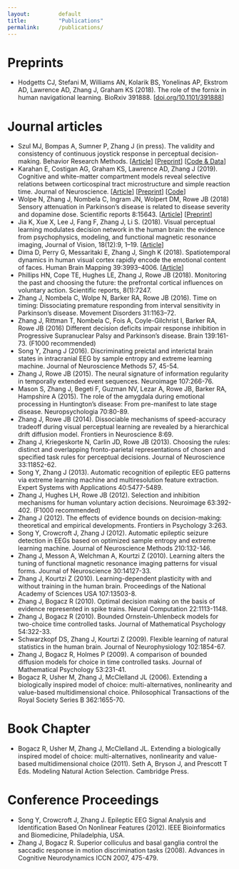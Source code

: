 ```yaml
---
layout: 		default
title: 			"Publications"
permalink: 		/publications/
---
```

# Preprints
* Hodgetts CJ, Stefani M, Williams AN, Kolarik BS, Yonelinas AP, Ekstrom AD, Lawrence AD, Zhang J, Graham KS (2018). The role of the fornix in human navigational learning. BioRxiv 391888. \[[doi.org/10.1101/391888](https://doi.org/10.1101/391888)\]


# Journal articles
* Szul MJ, Bompas A, Sumner P, Zhang J (in press). The validity and consistency of continuous joystick response in perceptual decision-making. Behavior Research Methods. \[[Article](https://link.springer.com/article/10.3758/s13428-019-01269-3)\] \[[Preprint](https://doi.org/10.1101/501536)\] \[[Code & Data](https://osf.io/6fpq4)\]
* Karahan E, Costigan AG, Graham KS, Lawrence AD, Zhang J (2019). Cognitive and white-matter compartment models reveal selective relations between corticospinal tract microstructure and simple reaction time. Journal of Neuroscience. [[Article](https://doi.org/10.1523/JNEUROSCI.2954-18.2019)] \[[Preprint](https://doi.org/10.1101/473660)\] \[[Code](https://github.com/esinkarahan/ATA)\]
* Wolpe N, Zhang J, Nombela C, Ingram JN, Wolpert DM, Rowe JB (2018) Sensory attenuation in Parkinson’s disease is related to disease severity and dopamine dose. Scientific reports 8:15643. \[[Article](https://www.nature.com/articles/s41598-018-33678-3)\] \[[Preprint](https://doi.org/10.1101/221317)\]
* Jia K, Xue X, Lee J, Fang F, Zhang J, Li S. (2018). Visual perceptual learning modulates decision network in the human brain: the evidence from psychophysics, modeling, and functional magnetic resonance imaging, Journal of Vision, 18(12):9, 1–19. \[[Article](https://jov.arvojournals.org/article.aspx?articleid=2715086)\]
* Dima D, Perry G, Messaritaki E, Zhang J, Singh K (2018). Spatiotemporal dynamics in human visual cortex rapidly encode the emotional content of faces. Human Brain Mapping 39:3993–4006. \[[Article](https://onlinelibrary.wiley.com/doi/full/10.1002/hbm.24226)\]
* Phillips HN, Cope TE, Hughes LE, Zhang J, Rowe JB (2018). Monitoring the past and choosing the future: the prefrontal cortical influences on voluntary action. Scientific reports, 8(1):7247.
* Zhang J, Nombela C, Wolpe N, Barker RA, Rowe JB (2016). Time on timing: Dissociating premature responding from interval sensitivity in Parkinson’s disease. Movement Disorders 31:1163–72.
* Zhang J, Rittman T, Nombela C, Fois A, Coyle-Gilchrist I, Barker RA, Rowe JB (2016) Different decision deficits impair response inhibition in Progressive Supranuclear Palsy and Parkinson’s disease. Brain 139:161-73. (F1000 recommended)
* Song Y, Zhang J (2016). Discriminating preictal and interictal brain states in intracranial EEG by sample entropy and extreme learning machine. Journal of Neuroscience Methods 57, 45-54.
* Zhang J, Rowe JB (2015). The neural signature of information regularity in temporally extended event sequences. Neuroimage 107:266-76.
* Mason S, Zhang J, Begeti F, Guzman NV, Lezar A, Rowe JB, Barker RA, Hampshire A (2015). The role of the amygdala during emotional processing in Huntington’s disease: From pre-manifest to late stage disease. Neuropsychologia 70:80-89.
* Zhang J, Rowe JB (2014). Dissociable mechanisms of speed-accuracy tradeoff during visual perceptual learning are revealed by a hierarchical drift diffusion model. Frontiers in Neuroscience 8:69.
* Zhang J, Kriegeskorte N, Carlin JD, Rowe JB (2013). Choosing the rules: distinct and overlapping fronto-parietal representations of chosen and specified task rules for perceptual decisions. Journal of Neuroscience 33:11852-62.
* Song Y, Zhang J (2013). Automatic recognition of epileptic EEG patterns via extreme learning machine and multiresolution feature extraction. Expert Systems with Applications 40:5477-5489.
* Zhang J, Hughes LH, Rowe JB (2012). Selection and inhibition mechanisms for human voluntary action decisions. Neuroimage 63:392-402. (F1000 recommended)
* Zhang J (2012). The effects of evidence bounds on decision-making: theoretical and empirical developments. Frontiers in Psychology 3:263.
* Song Y, Crowcroft J, Zhang J (2012). Automatic epileptic seizure detection in EEGs based on optimized sample entropy and extreme learning machine. Journal of Neuroscience Methods 210:132-146.
* Zhang J, Messon A, Welchman A, Kourtzi Z (2010). Learning alters the tuning of functional magnetic resonance imaging patterns for visual forms. Journal of Neuroscience 30:14127-33.
* Zhang J, Kourtzi Z (2010). Learning-dependent plasticity with and without training in the human brain. Proceedings of the National Academy of Sciences USA 107:13503-8.
* Zhang J, Bogacz R (2010). Optimal decision making on the basis of evidence represented in spike trains. Neural Computation 22:1113-1148.
* Zhang J, Bogacz R (2010). Bounded Ornstein-Uhlenbeck models for two-choice time controlled tasks. Journal of Mathematical Psychology 54:322-33.
* Schwarzkopf DS, Zhang J, Kourtzi Z (2009). Flexible learning of natural statistics in the human brain. Journal of Neurophysiology 102:1854-67.
* Zhang J, Bogacz R, Holmes P (2009). A comparison of bounded diffusion models for choice in time controlled tasks. Journal of Mathematical Psychology 53:231-41.
* Bogacz R, Usher M, Zhang J, McClelland JL (2006). Extending a biologically inspired model of choice: multi-alternatives, nonlinearity and value-based multidimensional choice. Philosophical Transactions of the Royal Society Series B 362:1655-70.


# Book Chapter

* Bogacz R, Usher M, Zhang J, McClelland JL. Extending a biologically inspired model of choice: multi-alternatives, nonlinearity and value-based multidimensional choice (2011). Seth A, Bryson J, and Prescott T Eds. Modeling Natural Action Selection. Cambridge Press.

# Conference Proceedings

* Song Y, Crowcroft J, Zhang J. Epileptic EEG Signal Analysis and Identification Based On Nonlinear Features (2012). IEEE Bioinformatics and Biomedicine, Philadelphia, USA.
* Zhang J, Bogacz R. Superior colliculus and basal ganglia control the saccadic response in motion discrimination tasks (2008). Advances in Cognitive Neurodynamics ICCN 2007, 475-479.
